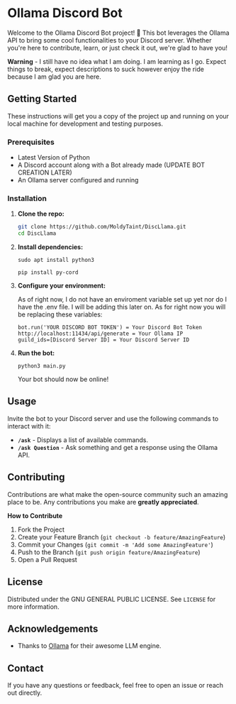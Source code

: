 # Ollama Discord Bot

Welcome to the Ollama Discord Bot project! 🎉 This bot leverages the Ollama API to bring some cool functionalities to your Discord server. Whether you're here to contribute, learn, or just check it out, we're glad to have you!

**Warning** - I still have no idea what I am doing. I am learning as I go. Expect things to break, expect descriptions to suck however enjoy the ride because I am glad you are here.

## Getting Started

These instructions will get you a copy of the project up and running on your local machine for development and testing purposes. 

### Prerequisites

- Latest Version of Python
- A Discord account along with a Bot already made
(UPDATE BOT CREATION LATER)
- An Ollama server configured and running

### Installation

1. **Clone the repo:**

    ```bash
    git clone https://github.com/MoldyTaint/DiscLlama.git
    cd DiscLlama
    ```

2. **Install dependencies:**

    ```
    sudo apt install python3
    ```

    ```
    pip install py-cord
    ```

3. **Configure your environment:**

    As of right now, I do not have an enviroment variable set up yet nor do I have the .env file. I will be adding this later on. As for right now you will be replacing these variables:

    ```
    bot.run('YOUR DISCORD BOT TOKEN') = Your Discord Bot Token
    http://localhost:11434/api/generate = Your Ollama IP
    guild_ids=[Discord Server ID] = Your Discord Server ID
    ```

4. **Run the bot:**

    ```
    python3 main.py
    ```

    Your bot should now be online!

## Usage

Invite the bot to your Discord server and use the following commands to interact with it:

- **`/ask`** - Displays a list of available commands.
- **`/ask Question`** - Ask something and get a response using the Ollama API.

## Contributing

Contributions are what make the open-source community such an amazing place to be. Any contributions you make are **greatly appreciated**.

**How to Contribute**

1. Fork the Project
2. Create your Feature Branch (`git checkout -b feature/AmazingFeature`)
3. Commit your Changes (`git commit -m 'Add some AmazingFeature'`)
4. Push to the Branch (`git push origin feature/AmazingFeature`)
5. Open a Pull Request

## License

Distributed under the GNU GENERAL PUBLIC LICENSE. See `LICENSE` for more information.

## Acknowledgements

- Thanks to [Ollama](https://ollama.com) for their awesome LLM engine.

## Contact

If you have any questions or feedback, feel free to open an issue or reach out directly.
